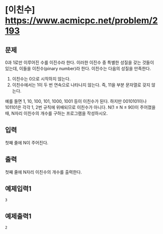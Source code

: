 # [이친수] <https://www.acmicpc.net/problem/2193>

## 문제
0과 1로만 이루어진 수를 이진수라 한다. 이러한 이진수 중 특별한 성질을 갖는 것들이 있는데, 이들을 이친수(pinary number)라 한다. 이친수는 다음의 성질을 만족한다.

  1. 이친수는 0으로 시작하지 않는다.
  2. 이친수에서는 1이 두 번 연속으로 나타나지 않는다. 즉, 11을 부분 문자열로 갖지 않는다.

예를 들면 1, 10, 100, 101, 1000, 1001 등이 이친수가 된다. 하지만 0010101이나 101101은 각각 1, 2번 규칙에 위배되므로 이친수가 아니다.
N(1 ≤ N ≤ 90)이 주어졌을 때, N자리 이친수의 개수를 구하는 프로그램을 작성하시오.


## 입력
첫째 줄에 N이 주어진다.


## 출력
첫째 줄에 N자리 이친수의 개수를 출력한다.



## 예제입력1
```
3
```
## 예제출력1
```
2
```
